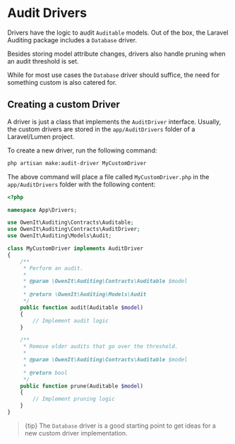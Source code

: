 # Audit Drivers

Drivers have the logic to audit `Auditable` models.
Out of the box, the Laravel Auditing package includes a `Database` driver.

Besides storing model attribute changes, drivers also handle pruning when an audit threshold is set.

While for most use cases the `Database` driver should suffice, the need for something custom is also catered for.

## Creating a custom Driver

A driver is just a class that implements the `AuditDriver` interface.
Usually, the custom drivers are stored in the `app/AuditDrivers` folder of a Laravel/Lumen project.

To create a new driver, run the following command:

```sh
php artisan make:audit-driver MyCustomDriver
```

The above command will place a file called `MyCustomDriver.php` in the `app/AuditDrivers` folder with the following content:

```php
<?php

namespace App\Drivers;

use OwenIt\Auditing\Contracts\Auditable;
use OwenIt\Auditing\Contracts\AuditDriver;
use OwenIt\Auditing\Models\Audit;

class MyCustomDriver implements AuditDriver
{
    /**
     * Perform an audit.
     *
     * @param \OwenIt\Auditing\Contracts\Auditable $model
     *
     * @return \OwenIt\Auditing\Models\Audit
     */
    public function audit(Auditable $model)
    {
        // Implement audit logic
    }

    /**
     * Remove older audits that go over the threshold.
     *
     * @param \OwenIt\Auditing\Contracts\Auditable $model
     *
     * @return bool
     */
    public function prune(Auditable $model)
    {
        // Implement pruning logic
    }
}
```

> {tip} The `Database` driver is a good starting point to get ideas for a new custom driver implementation.
